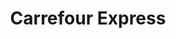 ---
title: "Carrefour Express"
url: /huelva/carrefour-express-plaza-del-punto/
shop: Lebensmittel
---